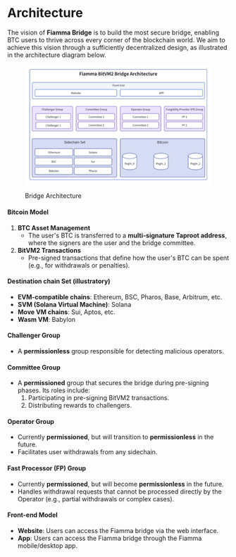 # Architecture

The vision of **Fiamma Bridge** is to build the most secure bridge, enabling BTC users to thrive across every corner of the blockchain world. We aim to achieve this vision through a sufficiently decentralized design, as illustrated in the architecture diagram below.

<figure><img src="../../.gitbook/assets/whiteboard_exported_image (11).png" alt="" width="563"><figcaption><p>Bridge Architecture</p></figcaption></figure>

#### **Bitcoin Model**

1. **BTC Asset Management**
   * The user's BTC is transferred to a **multi-signature Taproot address**, where the signers are the user and the bridge committee.
2. **BitVM2 Transactions**
   * Pre-signed transactions that define how the user's BTC can be spent (e.g., for withdrawals or penalties).

#### **Destination chain Set (illustratory)**&#x20;

* **EVM-compatible chains**: Ethereum, BSC, Pharos, Base, Arbitrum, etc.
* **SVM (Solana Virtual Machine)**: Solana
* **Move VM chains**: Sui, Aptos, etc.
* **Wasm VM**: Babylon

#### **Challenger Group**

* A **permissionless** group responsible for detecting malicious operators.

#### **Committee Group**

* A **permissioned** group that secures the bridge during pre-signing phases. Its roles include:
  1. Participating in pre-signing BitVM2 transactions.
  2. Distributing rewards to challengers.

#### **Operator Group**

* Currently **permissioned**, but will transition to **permissionless** in the future.
* Facilitates user withdrawals from any sidechain.

#### **Fast Processor (FP) Group**

* Currently **permissioned**, but will become **permissionless** in the future.
* Handles withdrawal requests that cannot be processed directly by the Operator (e.g., partial withdrawals or complex cases).

#### **Front-end Model**

* **Website**: Users can access the Fiamma bridge via the web interface.
* **App**: Users can access the Fiamma bridge through the Fiamma mobile/desktop app.
